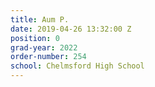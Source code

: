 ```yaml
---
title: Aum P.
date: 2019-04-26 13:32:00 Z
position: 0
grad-year: 2022
order-number: 254
school: Chelmsford High School
---
```


